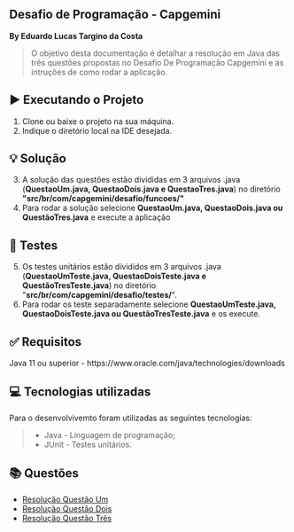## Desafio de Programação - Capgemini

**By Eduardo Lucas Targino da Costa**


> O objetivo desta documentação é detalhar a resolução em Java das três questões propostas no Desafio De Programação Capgemini e as intruções de como rodar a aplicação.

<h2>▶️ Executando o Projeto</h2>

1. Clone ou baixe o projeto na sua máquina.
2. Indique o diretório local na IDE desejada.

<h2>💡 Solução</h2>

3. A solução das questões estão divididas em 3 arquivos .java (**QuestaoUm.java, QuestaoDois.java e QuestaoTres.java**) no diretório **"src/br/com/capgemini/desafio/funcoes/"**
4. Para rodar a solução selecione **QuestaoUm.java, QuestaoDois.java ou QuestãoTres.java** e execute a aplicação

<h2>🔁 Testes</h2>

5. Os testes unitários estão divididos em 3 arquivos .java (**QuestaoUmTeste.java, QuestaoDoisTeste.java e QuestãoTresTeste.java**) no diretório "**src/br/com/capgemini/desafio/testes/**".
6. Para rodar os teste separadamente selecione **QuestaoUmTeste.java, QuestaoDoisTeste.java ou QuestãoTresTeste.java** e os execute.

<h2>✅ Requisitos</h2>
Java 11 ou superior - https://www.oracle.com/java/technologies/downloads


<h2>💻 Tecnologias utilizadas </h2>

Para o desenvolvivemto foram utilizadas as seguintes tecnologias:

>* Java - Linguagem de programação;
>* JUnit - Testes unitários.
<h2>📚 Questões</h2>

* [Resolução Questão Um](https://github.com/eduardoltc/desafio-capgemini/wiki/Quest%C3%A3o-01)
* [Resolução Questão Dois](https://github.com/eduardoltc/desafio-capgemini/wiki/Quest%C3%A3o-02)
* [Resolução Questão Três](https://github.com/eduardoltc/desafio-capgemini/wiki/Quest%C3%A3o-03)
